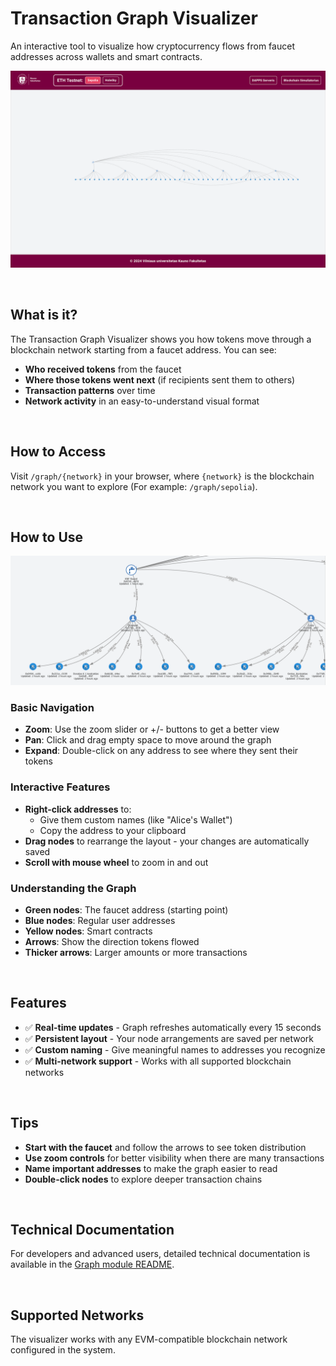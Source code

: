 # Transaction Graph Visualizer

An interactive tool to visualize how cryptocurrency flows from faucet addresses across wallets and smart contracts.

![Transaction Graph Example](./img/image5.png)

<br/>

## What is it?

The Transaction Graph Visualizer shows you how tokens move through a blockchain network starting from a faucet address. You can see:

- **Who received tokens** from the faucet
- **Where those tokens went next** (if recipients sent them to others)
- **Transaction patterns** over time
- **Network activity** in an easy-to-understand visual format

<br/>

## How to Access

Visit `/graph/{network}` in your browser, where `{network}` is the blockchain network you want to explore (For example: `/graph/sepolia`).

<br/>

## How to Use

![Graph Controls](./img/image6.png)

### Basic Navigation
- **Zoom**: Use the zoom slider or +/- buttons to get a better view
- **Pan**: Click and drag empty space to move around the graph
- **Expand**: Double-click on any address to see where they sent their tokens

### Interactive Features
- **Right-click addresses** to:
  - Give them custom names (like "Alice's Wallet")
  - Copy the address to your clipboard
- **Drag nodes** to rearrange the layout - your changes are automatically saved
- **Scroll with mouse wheel** to zoom in and out

### Understanding the Graph
- **Green nodes**: The faucet address (starting point)
- **Blue nodes**: Regular user addresses
- **Yellow nodes**: Smart contracts
- **Arrows**: Show the direction tokens flowed
- **Thicker arrows**: Larger amounts or more transactions

<br/>

## Features

- ✅ **Real-time updates** - Graph refreshes automatically every 15 seconds
- ✅ **Persistent layout** - Your node arrangements are saved per network
- ✅ **Custom naming** - Give meaningful names to addresses you recognize
- ✅ **Multi-network support** - Works with all supported blockchain networks

<br/>

## Tips

- **Start with the faucet** and follow the arrows to see token distribution
- **Use zoom controls** for better visibility when there are many transactions
- **Name important addresses** to make the graph easier to read
- **Double-click nodes** to explore deeper transaction chains

<br/>

## Technical Documentation

For developers and advanced users, detailed technical documentation is available in the [Graph module README](../../vite/app/src/pages/Graph/README.md).

<br/>

## Supported Networks

The visualizer works with any EVM-compatible blockchain network configured in the system.
